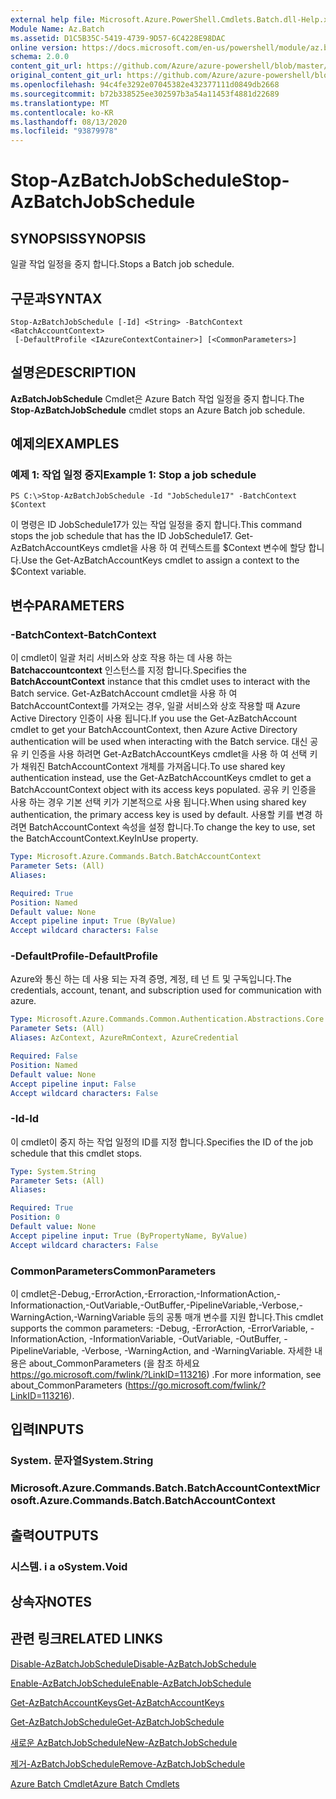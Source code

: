 ```yaml
---
external help file: Microsoft.Azure.PowerShell.Cmdlets.Batch.dll-Help.xml
Module Name: Az.Batch
ms.assetid: D1C5B35C-5419-4739-9D57-6C4228E98DAC
online version: https://docs.microsoft.com/en-us/powershell/module/az.batch/stop-azbatchjobschedule
schema: 2.0.0
content_git_url: https://github.com/Azure/azure-powershell/blob/master/src/Batch/Batch/help/Stop-AzBatchJobSchedule.md
original_content_git_url: https://github.com/Azure/azure-powershell/blob/master/src/Batch/Batch/help/Stop-AzBatchJobSchedule.md
ms.openlocfilehash: 94c4fe3292e07045382e432377111d0849db2668
ms.sourcegitcommit: b72b338525ee302597b3a54a11453f4881d22689
ms.translationtype: MT
ms.contentlocale: ko-KR
ms.lasthandoff: 08/13/2020
ms.locfileid: "93879978"
---
```

# <span data-ttu-id="6f18d-101">Stop-AzBatchJobSchedule</span><span class="sxs-lookup"><span data-stu-id="6f18d-101">Stop-AzBatchJobSchedule</span></span>

## <span data-ttu-id="6f18d-102">SYNOPSIS</span><span class="sxs-lookup"><span data-stu-id="6f18d-102">SYNOPSIS</span></span>
<span data-ttu-id="6f18d-103">일괄 작업 일정을 중지 합니다.</span><span class="sxs-lookup"><span data-stu-id="6f18d-103">Stops a Batch job schedule.</span></span>

## <span data-ttu-id="6f18d-104">구문과</span><span class="sxs-lookup"><span data-stu-id="6f18d-104">SYNTAX</span></span>

```
Stop-AzBatchJobSchedule [-Id] <String> -BatchContext <BatchAccountContext>
 [-DefaultProfile <IAzureContextContainer>] [<CommonParameters>]
```

## <span data-ttu-id="6f18d-105">설명은</span><span class="sxs-lookup"><span data-stu-id="6f18d-105">DESCRIPTION</span></span>
<span data-ttu-id="6f18d-106">**AzBatchJobSchedule** Cmdlet은 Azure Batch 작업 일정을 중지 합니다.</span><span class="sxs-lookup"><span data-stu-id="6f18d-106">The **Stop-AzBatchJobSchedule** cmdlet stops an Azure Batch job schedule.</span></span>

## <span data-ttu-id="6f18d-107">예제의</span><span class="sxs-lookup"><span data-stu-id="6f18d-107">EXAMPLES</span></span>

### <span data-ttu-id="6f18d-108">예제 1: 작업 일정 중지</span><span class="sxs-lookup"><span data-stu-id="6f18d-108">Example 1: Stop a job schedule</span></span>
```
PS C:\>Stop-AzBatchJobSchedule -Id "JobSchedule17" -BatchContext $Context
```

<span data-ttu-id="6f18d-109">이 명령은 ID JobSchedule17가 있는 작업 일정을 중지 합니다.</span><span class="sxs-lookup"><span data-stu-id="6f18d-109">This command stops the job schedule that has the ID JobSchedule17.</span></span>
<span data-ttu-id="6f18d-110">Get-AzBatchAccountKeys cmdlet을 사용 하 여 컨텍스트를 $Context 변수에 할당 합니다.</span><span class="sxs-lookup"><span data-stu-id="6f18d-110">Use the Get-AzBatchAccountKeys cmdlet to assign a context to the $Context variable.</span></span>

## <span data-ttu-id="6f18d-111">변수</span><span class="sxs-lookup"><span data-stu-id="6f18d-111">PARAMETERS</span></span>

### <span data-ttu-id="6f18d-112">-BatchContext</span><span class="sxs-lookup"><span data-stu-id="6f18d-112">-BatchContext</span></span>
<span data-ttu-id="6f18d-113">이 cmdlet이 일괄 처리 서비스와 상호 작용 하는 데 사용 하는 **Batchaccountcontext** 인스턴스를 지정 합니다.</span><span class="sxs-lookup"><span data-stu-id="6f18d-113">Specifies the **BatchAccountContext** instance that this cmdlet uses to interact with the Batch service.</span></span>
<span data-ttu-id="6f18d-114">Get-AzBatchAccount cmdlet을 사용 하 여 BatchAccountContext를 가져오는 경우, 일괄 서비스와 상호 작용할 때 Azure Active Directory 인증이 사용 됩니다.</span><span class="sxs-lookup"><span data-stu-id="6f18d-114">If you use the Get-AzBatchAccount cmdlet to get your BatchAccountContext, then Azure Active Directory authentication will be used when interacting with the Batch service.</span></span> <span data-ttu-id="6f18d-115">대신 공유 키 인증을 사용 하려면 Get-AzBatchAccountKeys cmdlet을 사용 하 여 선택 키가 채워진 BatchAccountContext 개체를 가져옵니다.</span><span class="sxs-lookup"><span data-stu-id="6f18d-115">To use shared key authentication instead, use the Get-AzBatchAccountKeys cmdlet to get a BatchAccountContext object with its access keys populated.</span></span> <span data-ttu-id="6f18d-116">공유 키 인증을 사용 하는 경우 기본 선택 키가 기본적으로 사용 됩니다.</span><span class="sxs-lookup"><span data-stu-id="6f18d-116">When using shared key authentication, the primary access key is used by default.</span></span> <span data-ttu-id="6f18d-117">사용할 키를 변경 하려면 BatchAccountContext 속성을 설정 합니다.</span><span class="sxs-lookup"><span data-stu-id="6f18d-117">To change the key to use, set the BatchAccountContext.KeyInUse property.</span></span>

```yaml
Type: Microsoft.Azure.Commands.Batch.BatchAccountContext
Parameter Sets: (All)
Aliases:

Required: True
Position: Named
Default value: None
Accept pipeline input: True (ByValue)
Accept wildcard characters: False
```

### <span data-ttu-id="6f18d-118">-DefaultProfile</span><span class="sxs-lookup"><span data-stu-id="6f18d-118">-DefaultProfile</span></span>
<span data-ttu-id="6f18d-119">Azure와 통신 하는 데 사용 되는 자격 증명, 계정, 테 넌 트 및 구독입니다.</span><span class="sxs-lookup"><span data-stu-id="6f18d-119">The credentials, account, tenant, and subscription used for communication with azure.</span></span>

```yaml
Type: Microsoft.Azure.Commands.Common.Authentication.Abstractions.Core.IAzureContextContainer
Parameter Sets: (All)
Aliases: AzContext, AzureRmContext, AzureCredential

Required: False
Position: Named
Default value: None
Accept pipeline input: False
Accept wildcard characters: False
```

### <span data-ttu-id="6f18d-120">-Id</span><span class="sxs-lookup"><span data-stu-id="6f18d-120">-Id</span></span>
<span data-ttu-id="6f18d-121">이 cmdlet이 중지 하는 작업 일정의 ID를 지정 합니다.</span><span class="sxs-lookup"><span data-stu-id="6f18d-121">Specifies the ID of the job schedule that this cmdlet stops.</span></span>

```yaml
Type: System.String
Parameter Sets: (All)
Aliases:

Required: True
Position: 0
Default value: None
Accept pipeline input: True (ByPropertyName, ByValue)
Accept wildcard characters: False
```

### <span data-ttu-id="6f18d-122">CommonParameters</span><span class="sxs-lookup"><span data-stu-id="6f18d-122">CommonParameters</span></span>
<span data-ttu-id="6f18d-123">이 cmdlet은-Debug,-ErrorAction,-Erroraction,-InformationAction,-Informationaction,-OutVariable,-OutBuffer,-PipelineVariable,-Verbose,-WarningAction,-WarningVariable 등의 공통 매개 변수를 지원 합니다.</span><span class="sxs-lookup"><span data-stu-id="6f18d-123">This cmdlet supports the common parameters: -Debug, -ErrorAction, -ErrorVariable, -InformationAction, -InformationVariable, -OutVariable, -OutBuffer, -PipelineVariable, -Verbose, -WarningAction, and -WarningVariable.</span></span> <span data-ttu-id="6f18d-124">자세한 내용은 about_CommonParameters (을 참조 하세요 https://go.microsoft.com/fwlink/?LinkID=113216) .</span><span class="sxs-lookup"><span data-stu-id="6f18d-124">For more information, see about_CommonParameters (https://go.microsoft.com/fwlink/?LinkID=113216).</span></span>

## <span data-ttu-id="6f18d-125">입력</span><span class="sxs-lookup"><span data-stu-id="6f18d-125">INPUTS</span></span>

### <span data-ttu-id="6f18d-126">System. 문자열</span><span class="sxs-lookup"><span data-stu-id="6f18d-126">System.String</span></span>

### <span data-ttu-id="6f18d-127">Microsoft.Azure.Commands.Batch.BatchAccountContext</span><span class="sxs-lookup"><span data-stu-id="6f18d-127">Microsoft.Azure.Commands.Batch.BatchAccountContext</span></span>

## <span data-ttu-id="6f18d-128">출력</span><span class="sxs-lookup"><span data-stu-id="6f18d-128">OUTPUTS</span></span>

### <span data-ttu-id="6f18d-129">시스템. i a o</span><span class="sxs-lookup"><span data-stu-id="6f18d-129">System.Void</span></span>

## <span data-ttu-id="6f18d-130">상속자</span><span class="sxs-lookup"><span data-stu-id="6f18d-130">NOTES</span></span>

## <span data-ttu-id="6f18d-131">관련 링크</span><span class="sxs-lookup"><span data-stu-id="6f18d-131">RELATED LINKS</span></span>

[<span data-ttu-id="6f18d-132">Disable-AzBatchJobSchedule</span><span class="sxs-lookup"><span data-stu-id="6f18d-132">Disable-AzBatchJobSchedule</span></span>](./Disable-AzBatchJobSchedule.md)

[<span data-ttu-id="6f18d-133">Enable-AzBatchJobSchedule</span><span class="sxs-lookup"><span data-stu-id="6f18d-133">Enable-AzBatchJobSchedule</span></span>](./Enable-AzBatchJobSchedule.md)

[<span data-ttu-id="6f18d-134">Get-AzBatchAccountKeys</span><span class="sxs-lookup"><span data-stu-id="6f18d-134">Get-AzBatchAccountKeys</span></span>](./Get-AzBatchAccountKey.md)

[<span data-ttu-id="6f18d-135">Get-AzBatchJobSchedule</span><span class="sxs-lookup"><span data-stu-id="6f18d-135">Get-AzBatchJobSchedule</span></span>](./Get-AzBatchJobSchedule.md)

[<span data-ttu-id="6f18d-136">새로운 AzBatchJobSchedule</span><span class="sxs-lookup"><span data-stu-id="6f18d-136">New-AzBatchJobSchedule</span></span>](./New-AzBatchJobSchedule.md)

[<span data-ttu-id="6f18d-137">제거-AzBatchJobSchedule</span><span class="sxs-lookup"><span data-stu-id="6f18d-137">Remove-AzBatchJobSchedule</span></span>](./Remove-AzBatchJobSchedule.md)

[<span data-ttu-id="6f18d-138">Azure Batch Cmdlet</span><span class="sxs-lookup"><span data-stu-id="6f18d-138">Azure Batch Cmdlets</span></span>](/powershell/module/az.batch)


